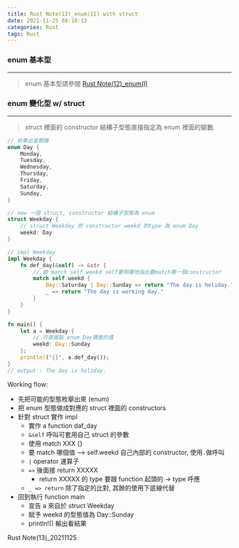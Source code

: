 ```yaml
---
title: Rust Note(13)_enum(II) with struct
date: 2021-11-25 08:18:13
categories: Rust
tags: Rust
---
```


### enum 基本型

---

> enum 基本型請參閱 [Rust Note(12)\_enum(I)](https://kyllsccs.github.io/2021/11/24/20211124-1/)

<!--more-->

### enum 變化型 w/ struct

---

> struct 裡面的 constructor 結構子型態直接指定為 enum 裡面的變數. <br>

```rust
// 枚舉出星期幾
enum Day {
    Monday,
    Tuesday,
    Wednesday,
    Thursday,
    Friday,
    Saturday,
    Sunday,
}

// new 一個 struct, constructor 結構子型態為 enum
struct Weekday {
    // struct Weekday 的 constructor weekd 的type 為 enum Day
    weekd: Day
}

// impl Weekday
impl Weekday {
    fn def_day(&self) -> &str {
        // 做 match self.weekd self要明確地指出要match哪一個constructor
        match self.weekd {
            Day::Saturday | Day::Sunday => return "The day is holiday.",
            _ => return "The day is working day."
        }
    }
}

fn main() {
    let a = Weekday {
        // 可直接取 enum Day裡面的值
        weekd: Day::Sunday
    };
    println!("{}", a.def_day());
}
// output : The day is holiday.
```

Working flow:

-   先把可能的型態枚舉出來 (enum)
-   把 enum 型態做成對應的 struct 裡面的 constructors
-   針對 struct 實作 impl
    -   實作 a function daf_day
    -   `&self` 呼叫可套用自己 struct 的參數
    -   使用 match XXX {}
    -   要 match 哪個值 --> self.weekd 自己內部的 constructor, 使用`.`做呼叫
    -   `|` operator 運算子
    -   `=>` 後面接 return XXXXX
        -   return XXXXX 的 type 要跟 function 起頭的 -> type 呼應
    -   `_ => return` 除了指定的比對, 其餘的使用下底線代替
-   回到執行 function main
    -   宣告 a 來自於 struct Weekday
    -   賦予 weekd 的型態值為 Day::Sunday
    -   println!() 輸出看結果

Rust Note(13)\_20211125
